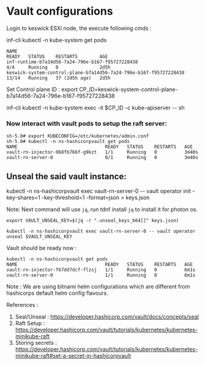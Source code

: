 # Vault configurations

Login to keswick ESXi node, the execute following cmds :

inf-cli kubectl -n kube-system get pods
```
NAME                                                                READY   STATUS    RESTARTS        AGE
inf-runtime-b7a14d56-7a24-796e-b167-f95727228438                    4/4     Running   0               2d5h
keswick-system-control-plane-b7a14d56-7a24-796e-b167-f95727228438   13/14   Running   37 (2d5h ago)   2d5h
```

Set Control plane ID :
export CP_ID=keswick-system-control-plane-b7a14d56-7a24-796e-b167-f95727228438

inf-cli kubectl -n kube-system exec -it  $CP_ID -c kube-apiserver  -- sh

### Now interact with vault pods to setup the raft server:

```
sh-5.0# export KUBECONFIG=/etc/kubernetes/admin.conf
sh-5.0# kubectl -n ns-hashicorpvault get pods
NAME                                READY   STATUS    RESTARTS   AGE
vault-rn-injector-968fb766f-g9kzt   1/1     Running   0          3m40s
vault-rn-server-0                   0/1     Running   0          3m40s
```

## Unseal the said vault instance:

kubectl -n ns-hashicorpvault exec vault-rn-server-0 -- vault operator init -key-shares=1 -key-threshold=1 -format=json > keys.json

Note: Next command will use `jq`, run tdnf install `jq` to install it for photon os.

```
export VAULT_UNSEAL_KEY=$(jq -r ".unseal_keys_b64[]" keys.json)

kubectl -n ns-hashicorpvault exec vault-rn-server-0 -- vault operator unseal $VAULT_UNSEAL_KEY
```

Vault should be ready now :
```
kubectl -n ns-hashicorpvault get pods                               
NAME                                READY   STATUS    RESTARTS   AGE
vault-rn-injector-f67dd7dcf-flzsj   1/1     Running   0          6m1s
vault-rn-server-0                   1/1     Running   0          6m1s
```

Note : We are using bitnami helm configurations which are different from hashicorps default helm config flavours.

References :
1. Seal/Unseal : https://developer.hashicorp.com/vault/docs/concepts/seal
2. Raft Setup  : https://developer.hashicorp.com/vault/tutorials/kubernetes/kubernetes-minikube-raft
3. Storing secrets : https://developer.hashicorp.com/vault/tutorials/kubernetes/kubernetes-minikube-raft#set-a-secret-in-hashicorpvault